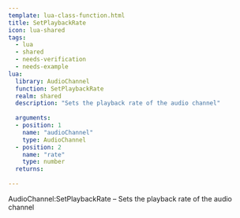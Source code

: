 ```yaml
---
template: lua-class-function.html
title: SetPlaybackRate
icon: lua-shared
tags:
  - lua
  - shared
  - needs-verification
  - needs-example
lua:
  library: AudioChannel
  function: SetPlaybackRate
  realm: shared
  description: "Sets the playback rate of the audio channel"
  
  arguments:
  - position: 1
    name: "audioChannel"
    type: AudioChannel
  - position: 2
    name: "rate"
    type: number
  returns:
    
---
```


<div class="lua__search__keywords">
AudioChannel:SetPlaybackRate &#x2013; Sets the playback rate of the audio channel
</div>
